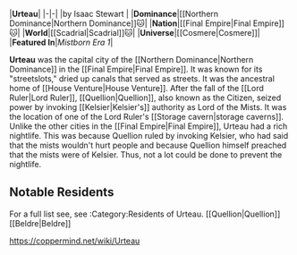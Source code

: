 |**Urteau**|
|-|-|
|by  Isaac Stewart |
|**Dominance**|[[Northern Dominance\|Northern Dominance]]🐱︎|
|**Nation**|[[Final Empire\|Final Empire]]🐱︎|
|**World**|[[Scadrial\|Scadrial]]🐱︎|
|**Universe**|[[Cosmere\|Cosmere]]|
|**Featured In**|*Mistborn Era 1*|

**Urteau** was the capital city of the [[Northern Dominance\|Northern Dominance]] in the [[Final Empire\|Final Empire]].
It was known for its "streetslots," dried up canals that served as streets. It was the ancestral home of [[House Venture\|House Venture]].
After the fall of the [[Lord Ruler\|Lord Ruler]], [[Quellion\|Quellion]], also known as the Citizen, seized power by invoking [[Kelsier\|Kelsier's]] authority as Lord of the Mists.
It was the location of one of the Lord Ruler's [[Storage cavern\|storage caverns]].
Unlike the other cities in the [[Final Empire\|Final Empire]], Urteau had a rich nightlife. This was because Quellion ruled by invoking Kelsier, who had said that the mists wouldn't hurt people and because Quellion himself preached that the mists were of Kelsier. Thus, not a lot could be done to prevent the nightlife.

## Notable Residents
For a full list see, see :Category:Residents of Urteau.
[[Quellion\|Quellion]]
[[Beldre\|Beldre]]


https://coppermind.net/wiki/Urteau
